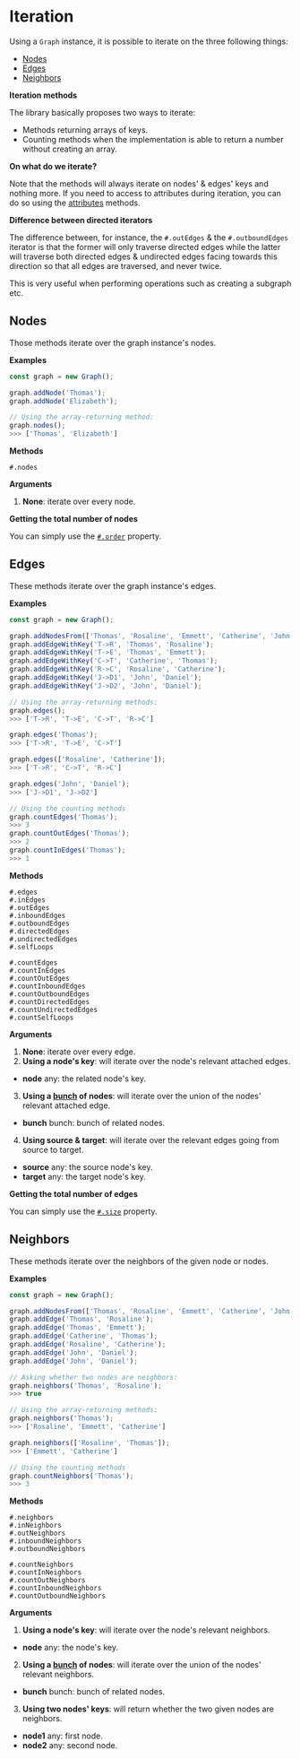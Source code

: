 # Iteration

Using a `Graph` instance, it is possible to iterate on the three following things:

* [Nodes](#nodes)
* [Edges](#edges)
* [Neighbors](#neighbors)

**Iteration methods**

The library basically proposes two ways to iterate:

* Methods returning arrays of keys.
* Counting methods when the implementation is able to return a number without creating an array.

**On what do we iterate?**

Note that the methods will always iterate on nodes' & edges' keys and nothing more. If you need to access to attributes during iteration, you can do so using the [attributes](attributes.md) methods.

**Difference between directed iterators**

The difference between, for instance, the `#.outEdges` & the `#.outboundEdges` iterator is that the former will only traverse directed edges while the latter will traverse both directed edges & undirected edges facing towards this direction so that all edges are traversed, and never twice.

This is very useful when performing operations such as creating a subgraph etc.

## Nodes

Those methods iterate over the graph instance's nodes.

**Examples**

```js
const graph = new Graph();

graph.addNode('Thomas');
graph.addNode('Elizabeth');

// Using the array-returning method:
graph.nodes();
>>> ['Thomas', 'Elizabeth']
```

**Methods**

```
#.nodes
```

**Arguments**

1. **None**: iterate over every node.

**Getting the total number of nodes**

You can simply use the [`#.order`](properties.md#order) property.

## Edges

These methods iterate over the graph instance's edges.

**Examples**

```js
const graph = new Graph();

graph.addNodesFrom(['Thomas', 'Rosaline', 'Emmett', 'Catherine', 'John', 'Daniel']);
graph.addEdgeWithKey('T->R', 'Thomas', 'Rosaline');
graph.addEdgeWithKey('T->E', 'Thomas', 'Emmett');
graph.addEdgeWithKey('C->T', 'Catherine', 'Thomas');
graph.addEdgeWithKey('R->C', 'Rosaline', 'Catherine');
graph.addEdgeWithKey('J->D1', 'John', 'Daniel');
graph.addEdgeWithKey('J->D2', 'John', 'Daniel');

// Using the array-returning methods:
graph.edges();
>>> ['T->R', 'T->E', 'C->T', 'R->C']

graph.edges('Thomas');
>>> ['T->R', 'T->E', 'C->T']

graph.edges(['Rosaline', 'Catherine']);
>>> ['T->R', 'C->T', 'R->C']

graph.edges('John', 'Daniel');
>>> ['J->D1', 'J->D2']

// Using the counting methods
graph.countEdges('Thomas');
>>> 3
graph.countOutEdges('Thomas');
>>> 2
graph.countInEdges('Thomas');
>>> 1
```

**Methods**

```
#.edges
#.inEdges
#.outEdges
#.inboundEdges
#.outboundEdges
#.directedEdges
#.undirectedEdges
#.selfLoops

#.countEdges
#.countInEdges
#.countOutEdges
#.countInboundEdges
#.countOutboundEdges
#.countDirectedEdges
#.countUndirectedEdges
#.countSelfLoops
```

**Arguments**

1. **None**: iterate over every edge.
2. **Using a node's key**: will iterate over the node's relevant attached edges.
  * **node** <span class="code">any</span>: the related node's key.
3. **Using a [bunch](concept.md#bunches) of nodes**: will iterate over the union of the nodes' relevant attached edge.
  * **bunch** <span class="code">bunch</span>: bunch of related nodes.
4. **Using source & target**: will iterate over the relevant edges going from source to target.
  * **source** <span class="code">any</span>: the source node's key.
  * **target** <span class="code">any</span>: the target node's key.

**Getting the total number of edges**

You can simply use the [`#.size`](properties.md#size) property.

## Neighbors

These methods iterate over the neighbors of the given node or nodes.

**Examples**

```js
const graph = new Graph();

graph.addNodesFrom(['Thomas', 'Rosaline', 'Emmett', 'Catherine', 'John', 'Daniel']);
graph.addEdge('Thomas', 'Rosaline');
graph.addEdge('Thomas', 'Emmett');
graph.addEdge('Catherine', 'Thomas');
graph.addEdge('Rosaline', 'Catherine');
graph.addEdge('John', 'Daniel');
graph.addEdge('John', 'Daniel');

// Asking whether two nodes are neighbors:
graph.neighbors('Thomas', 'Rosaline');
>>> true

// Using the array-returning methods:
graph.neighbors('Thomas');
>>> ['Rosaline', 'Emmett', 'Catherine']

graph.neighbors(['Rosaline', 'Thomas']);
>>> ['Emmett', 'Catherine']

// Using the counting methods
graph.countNeighbors('Thomas');
>>> 3
```

**Methods**

```
#.neighbors
#.inNeighbors
#.outNeighbors
#.inboundNeighbors
#.outboundNeighbors

#.countNeighbors
#.countInNeighbors
#.countOutNeighbors
#.countInboundNeighbors
#.countOutboundNeighbors
```

**Arguments**

1. **Using a node's key**: will iterate over the node's relevant neighbors.
  * **node** <span class="code">any</span>: the node's key.
2. **Using a [bunch](concept.md#bunches) of nodes**: will iterate over the union of the nodes' relevant neighbors.
  * **bunch** <span class="code">bunch</span>: bunch of related nodes.
3. **Using two nodes' keys**: will return whether the two given nodes are neighbors.
  * **node1** <span class="code">any</span>: first node.
  * **node2** <span class="code">any</span>: second node.
